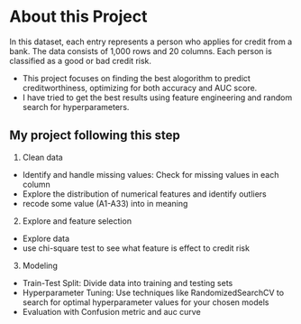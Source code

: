 # About this Project
In this dataset, each entry represents a person who applies for credit from a bank. The data consists of 1,000 rows and 20 columns. Each person is classified as a good or bad credit risk.
- This project focuses on finding the best alogorithm to predict creditworthiness, optimizing for both accuracy and AUC score.
- I have tried to get the best results using feature engineering and random search for hyperparameters.

## My project following this step
1. Clean data
- Identify and handle missing values:  Check for missing values in each column 
- Explore the distribution of numerical features and identify outliers
- recode some value (A1-A33) into in meaning
  
2. Explore and feature selection
- Explore data
- use chi-square test to see what feature is effect to credit risk

3. Modeling
- Train-Test Split: Divide data into training and testing sets
- Hyperparameter Tuning: Use techniques like RandomizedSearchCV to search for optimal hyperparameter values for your chosen models
- Evaluation with Confusion metric and auc curve
